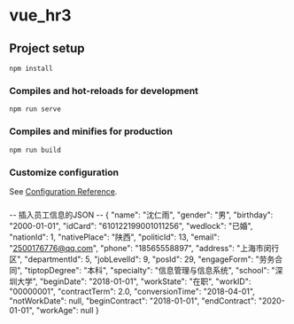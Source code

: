 # vue_hr3

## Project setup
```
npm install
```

### Compiles and hot-reloads for development
```
npm run serve
```

### Compiles and minifies for production
```
npm run build
```

### Customize configuration
See [Configuration Reference](https://cli.vuejs.org/config/).

### 
-- 插入员工信息的JSON --
{
"name": "沈仁雨",
"gender": "男",
"birthday": "2000-01-01",
"idCard": "610122199001011256",
"wedlock": "已婚",
"nationId": 1,
"nativePlace": "陕西",
"politicId": 13,
"email": "2500176776@qq.com",
"phone": "18565558897",
"address": "上海市闵行区",
"departmentId": 5,
"jobLevelId": 9,
"posId": 29,
"engageForm": "劳务合同",
"tiptopDegree": "本科",
"specialty": "信息管理与信息系统",
"school": "深圳大学",
"beginDate": "2018-01-01",
"workState": "在职",
"workID": "00000001",
"contractTerm": 2.0,
"conversionTime": "2018-04-01",
"notWorkDate": null,
"beginContract": "2018-01-01",
"endContract": "2020-01-01",
"workAge": null
}